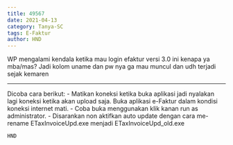 ```yaml
---
title: 49567
date: 2021-04-13
category: Tanya-SC
tags: E-Faktur
author: HND
---
```


WP mengalami kendala ketika mau login efaktur versi 3.0 ini kenapa ya mba/mas? Jadi kolom uname dan pw nya ga mau muncul dan udh terjadi sejak kemaren

---

Dicoba cara berikut: - Matikan koneksi ketika buka aplikasi jadi nyalakan lagi koneksi ketika akan upload saja. Buka aplikasi e-Faktur dalam kondisi koneksi internet mati. - Coba buka menggunakan klik kanan run as administrator. - Disarankan non aktifkan auto update dengan cara me-rename ETaxInvoiceUpd.exe menjadi ETaxInvoiceUpd_old.exe

`HND`
